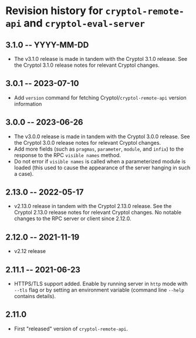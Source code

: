 # Revision history for `cryptol-remote-api` and `cryptol-eval-server`

## 3.1.0 -- YYYY-MM-DD

* The v3.1.0 release is made in tandem with the Cryptol 3.1.0 release. See the
  Cryptol 3.1.0 release notes for relevant Cryptol changes.

## 3.0.1 -- 2023-07-10

* Add `version` command for fetching Cryptol/`cryptol-remote-api` version
  information

## 3.0.0 -- 2023-06-26

* The v3.0.0 release is made in tandem with the Cryptol 3.0.0 release. See the
  Cryptol 3.0.0 release notes for relevant Cryptol changes.
* Add more fields (such as `pragmas`, `parameter`, `module`, and `infix`) to
  the response to the RPC `visible names` method.
* Do not error if `visible names` is called when a parameterized module is
  loaded (this used to cause the appearance of the server hanging in such a
  case).

## 2.13.0 -- 2022-05-17

* v2.13.0 release in tandem with the Cryptol 2.13.0 release. See the Cryptol
  2.13.0 release notes for relevant Cryptol changes. No notable changes to the
  RPC server or client since 2.12.0.

## 2.12.0 -- 2021-11-19

* v2.12 release

## 2.11.1 -- 2021-06-23

* HTTPS/TLS support added. Enable by running server in `http` mode with `--tls`
  flag or by setting an environment variable (command line `--help` contains details).


## 2.11.0

* First "released" version of `cryptol-remote-api`.
